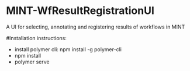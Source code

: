 # MINT-WfResultRegistrationUI
A UI for selecting, annotating and registering results of workflows in MINT

#Installation instructions:

* install polymer cli: npm install -g polymer-cli
* npm install
* polymer serve
